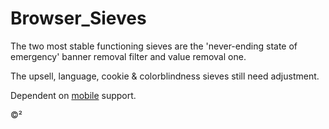 # Browser_Sieves
The two most stable functioning sieves are the 'never-ending state of emergency' banner removal filter and value removal one. 

The upsell, language, cookie & colorblindness sieves still need adjustment.

Dependent on [mobile](https://github.com/mozilla-mobile/reference-browser/discussions/2540#discussioncomment-7614646) support.

©²
